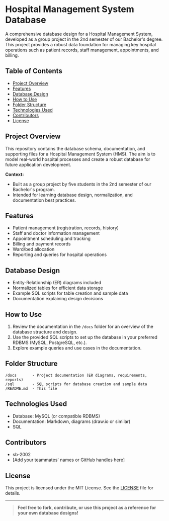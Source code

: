 # Hospital Management System Database

A comprehensive database design for a Hospital Management System, developed as a group project in the 2nd semester of our Bachelor's degree. This project provides a robust data foundation for managing key hospital operations such as patient records, staff management, appointments, and billing.

## Table of Contents

- [Project Overview](#project-overview)
- [Features](#features)
- [Database Design](#database-design)
- [How to Use](#how-to-use)
- [Folder Structure](#folder-structure)
- [Technologies Used](#technologies-used)
- [Contributors](#contributors)
- [License](#license)

## Project Overview

This repository contains the database schema, documentation, and supporting files for a Hospital Management System (HMS). The aim is to model real-world hospital processes and create a robust database for future application development.

**Context:**  
- Built as a group project by five students in the 2nd semester of our Bachelor's program.
- Intended for learning database design, normalization, and documentation best practices.

## Features

- Patient management (registration, records, history)
- Staff and doctor information management
- Appointment scheduling and tracking
- Billing and payment records
- Ward/bed allocation
- Reporting and queries for hospital operations

## Database Design

- Entity-Relationship (ER) diagrams included
- Normalized tables for efficient data storage
- Example SQL scripts for table creation and sample data
- Documentation explaining design decisions

## How to Use

1. Review the documentation in the `/docs` folder for an overview of the database structure and design.
2. Use the provided SQL scripts to set up the database in your preferred RDBMS (MySQL, PostgreSQL, etc.).
3. Explore example queries and use cases in the documentation.

## Folder Structure

```
/docs       - Project documentation (ER diagrams, requirements, reports)
/sql        - SQL scripts for database creation and sample data
/README.md  - This file
```

## Technologies Used

- Database: MySQL (or compatible RDBMS)
- Documentation: Markdown, diagrams (draw.io or similar)
- SQL

## Contributors

- sb-2002
- [Add your teammates' names or GitHub handles here]

## License

This project is licensed under the MIT License. See the [LICENSE](LICENSE) file for details.

---

> **Feel free to fork, contribute, or use this project as a reference for your own database designs!**